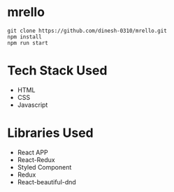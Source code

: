 # mrello

```
git clone https://github.com/dinesh-0310/mrello.git
npm install
npm run start
```

# Tech Stack Used
* HTML
* CSS
* Javascript

# Libraries Used
* React APP
* React-Redux
* Styled Component
* Redux
* React-beautiful-dnd
